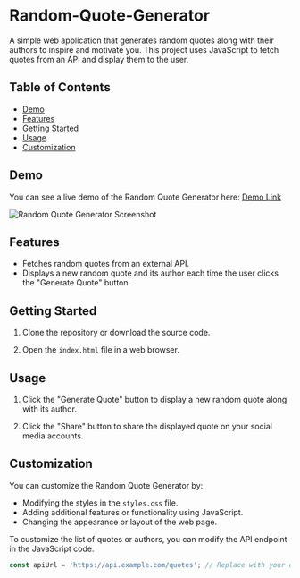# Random-Quote-Generator

A simple web application that generates random quotes along with their authors to inspire and motivate you. This project uses JavaScript to fetch quotes from an API and display them to the user.

## Table of Contents

- [Demo](#demo)
- [Features](#features)
- [Getting Started](#getting-started)
- [Usage](#usage)
- [Customization](#customization)

## Demo

You can see a live demo of the Random Quote Generator here: [Demo Link](https://your-demolink.com)

![Random Quote Generator Screenshot](screenshot.png)

## Features

- Fetches random quotes from an external API.
- Displays a new random quote and its author each time the user clicks the "Generate Quote" button.

## Getting Started

1. Clone the repository or download the source code.

2. Open the `index.html` file in a web browser.

## Usage

1. Click the "Generate Quote" button to display a new random quote along with its author.

2. Click the "Share" button to share the displayed quote on your social media accounts.

## Customization

You can customize the Random Quote Generator by:

- Modifying the styles in the `styles.css` file.
- Adding additional features or functionality using JavaScript.
- Changing the appearance or layout of the web page.

To customize the list of quotes or authors, you can modify the API endpoint in the JavaScript code.

```javascript
const apiUrl = 'https://api.example.com/quotes'; // Replace with your desired API
